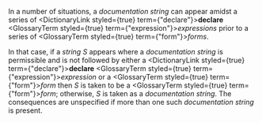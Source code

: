  



In a number of situations, a *documentation string* can appear amidst a series of <DictionaryLink styled={true} term={"declare"}><b>declare</b></DictionaryLink> <GlossaryTerm styled={true} term={"expression"}><i>expressions</i></GlossaryTerm> prior to a series of <GlossaryTerm styled={true} term={"form"}><i>forms</i></GlossaryTerm>. 



In that case, if a *string S* appears where a *documentation string* is permissible and is not followed by either a <DictionaryLink styled={true} term={"declare"}><b>declare</b></DictionaryLink> <GlossaryTerm styled={true} term={"expression"}><i>expression</i></GlossaryTerm> or a <GlossaryTerm styled={true} term={"form"}><i>form</i></GlossaryTerm> then *S* is taken to be a <GlossaryTerm styled={true} term={"form"}><i>form</i></GlossaryTerm>; otherwise, *S* is taken as a *documentation string*. The consequences are unspecified if more than one such *documentation string* is present.  







